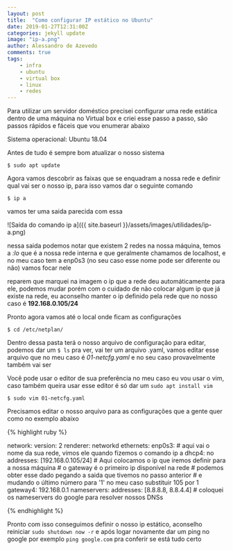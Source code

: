 ```yaml
---
layout: post
title:  "Como configurar IP estático no Ubuntu"
date: 2019-01-27T12:31:00Z
categories: jekyll update
image: "ip-a.png"
author: Alessandro de Azevedo
comments: true
tags:
    - infra
    - ubuntu
    - virtual box
    - linux
    - redes
---
```


Para utilizar um servidor doméstico precisei configurar uma rede estática dentro de uma máquina no Virtual box e criei esse passo a passo, são passos rápidos e fáceis que vou enumerar abaixo

<!--more-->

Sistema operacional: Ubuntu 18.04

Antes de tudo é sempre bom atualizar o nosso sistema

```
$ sudo apt update
```

Agora vamos descobrir as faixas que se enquadram a nossa rede e definir qual vai ser o nosso ip, para isso vamos dar o seguinte comando

```
$ ip a
```

vamos ter uma saida parecida com essa

![Saída do comando ip a]({{ site.baseurl }}/assets/images/utilidades/ip-a.png)

nessa saida podemos notar que existem 2 redes na nossa máquina, temos a *:lo* que é a nossa rede interna e que geralmente chamamos de localhost, e no meu caso tem a enp0s3 (no seu caso esse nome pode ser diferente ou não) vamos focar nele

reparem que marquei na imagem o ip que a rede deu automáticamente para ele, podemos mudar porém com o cuidado de não colocar algum ip que já existe na rede, eu aconselho manter o ip definido pela rede que no nosso caso é **192.168.0.105/24**

Pronto agora vamos até o local onde ficam as configurações

```
$ cd /etc/netplan/
```

Dentro dessa pasta terá o nosso arquivo de configuração para editar, podemos dar um `$ ls` pra ver, vai ter um arquivo .yaml, vamos editar esse arquivo que no meu caso é *01-netcfg.yaml* e no seu caso provavelmente também vai ser

Você pode usar o editor de sua preferência no meu caso eu vou usar o vim, caso também queira usar esse editor é só dar um `sudo apt install vim`

```
$ sudo vim 01-netcfg.yaml
```

Precisamos editar o nosso arquivo para as configurações que a gente quer como no exemplo abaixo

{% highlight ruby %}

network:
  version: 2
  renderer: networkd
  ethernets:
    enp0s3: # aqui vai o nome da sua rede, vimos ele quando fizemos o comando ip a
      dhcp4: no
      addresses: [192.168.0.105/24] # Aqui colocamos o ip que iremos definir para a nossa máquina
      # o gateway é o primeiro ip disponível na rede 
      # podemos obter esse dado pegando a saida que tivemos no passo anterior 
      # e mudando o último número para '1' no meu caso substituir 105 por 1
      gateway4: 192.168.0.1 
      nameservers:
        addresses: [8.8.8.8, 8.8.4.4] # coloquei os nameservers do google para resolver nossos DNSs

{% endhighlight %} 

Pronto com isso conseguimos definir o nosso ip estático, aconselho reiniciar `sudo shutdown now -r` e após logar novamente dar um ping no google por exemplo `ping google.com` pra conferir se está tudo certo 
